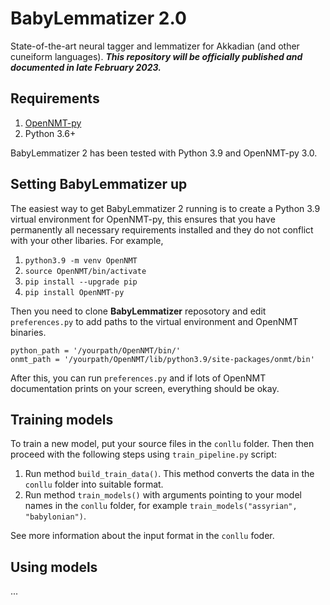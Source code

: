 # BabyLemmatizer 2.0
State-of-the-art neural tagger and lemmatizer for Akkadian (and other cuneiform languages). ***This repository will be officially published and documented in late February 2023.***

## Requirements
1. [OpenNMT-py](https://github.com/OpenNMT/OpenNMT-py)
2. Python 3.6+

BabyLemmatizer 2 has been tested with Python 3.9 and OpenNMT-py 3.0.

## Setting BabyLemmatizer up
The easiest way to get BabyLemmatizer 2 running is to create a Python 3.9 virtual environment for OpenNMT-py, this ensures that you have permanently all necessary requirements installed and they do not conflict with your other libaries. For example,

1. ```python3.9 -m venv OpenNMT```
2. ```source OpenNMT/bin/activate```
3. ```pip install --upgrade pip```
4. ```pip install OpenNMT-py```

Then you need to clone **BabyLemmatizer** reposotory and edit ```preferences.py``` to add paths to the virtual environment and OpenNMT binaries. 

```
python_path = '/yourpath/OpenNMT/bin/'
onmt_path = '/yourpath/OpenNMT/lib/python3.9/site-packages/onmt/bin'
``` 

After this, you can run ```preferences.py``` and if lots of OpenNMT documentation prints on your screen, everything should be okay.

## Training models
To train a new model, put your source files in the ```conllu``` folder. Then then proceed with the following steps using ```train_pipeline.py``` script:

1. Run method ```build_train_data()```. This method converts the data in the ```conllu``` folder into suitable format.
2. Run method ```train_models()``` with arguments pointing to your model names in the ```conllu``` folder, for example ```train_models("assyrian", "babylonian")```.

See more information about the input format in the ```conllu``` foder.

## Using models
...

